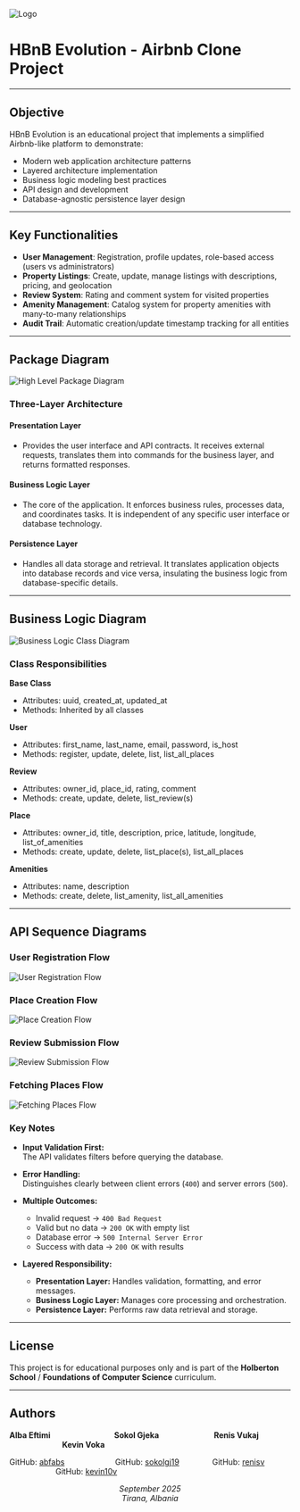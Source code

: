 ![Logo](./images/hbnb_logo.jpg)

# HBnB Evolution - Airbnb Clone Project

---

## Objective

HBnB Evolution is an educational project that implements a simplified Airbnb-like platform to demonstrate:
- Modern web application architecture patterns
- Layered architecture implementation  
- Business logic modeling best practices
- API design and development
- Database-agnostic persistence layer design

---

## Key Functionalities

- **User Management**: Registration, profile updates, role-based access (users vs administrators)
- **Property Listings**: Create, update, manage listings with descriptions, pricing, and geolocation
- **Review System**: Rating and comment system for visited properties
- **Amenity Management**: Catalog system for property amenities with many-to-many relationships
- **Audit Trail**: Automatic creation/update timestamp tracking for all entities

---

## Package Diagram

![High Level Package Diagram](./images/hl_package_diagram.jpg)

### Three-Layer Architecture

#### Presentation Layer
- Provides the user interface and API contracts. It receives external requests, translates them into commands for the business layer, and returns formatted responses.

#### Business Logic Layer
- The core of the application. It enforces business rules, processes data, and coordinates tasks. It is independent of any specific user interface or database technology.

#### Persistence Layer
- Handles all data storage and retrieval. It translates application objects into database records and vice versa, insulating the business logic from database-specific details.

---

## Business Logic Diagram

![Business Logic Class Diagram](./images/business_logic_class_diagram.jpg)

### Class Responsibilities

**Base Class**  
- Attributes: uuid, created_at, updated_at  
- Methods: Inherited by all classes

**User**  
- Attributes: first_name, last_name, email, password, is_host  
- Methods: register, update, delete, list, list_all_places

**Review**  
- Attributes: owner_id, place_id, rating, comment  
- Methods: create, update, delete, list_review(s)

**Place**  
- Attributes: owner_id, title, description, price, latitude, longitude, list_of_amenities  
- Methods: create, update, delete, list_place(s), list_all_places

**Amenities**  
- Attributes: name, description  
- Methods: create, delete, list_amenity, list_all_amenities

---

## API Sequence Diagrams

### User Registration Flow
![User Registration Flow](./images/user_creation_flow.png)

### Place Creation Flow
![Place Creation Flow](./images/place_creation_flow.png)

### Review Submission Flow
![Review Submission Flow](./images/to_be_added_review_submission_flow.png)

### Fetching Places Flow
![Fetching Places Flow](./images/fetching_places_flow.png)
### Key Notes

- **Input Validation First:**  
  The API validates filters before querying the database.

- **Error Handling:**  
  Distinguishes clearly between client errors (`400`) and server errors (`500`).

- **Multiple Outcomes:**  
  - Invalid request → `400 Bad Request`  
  - Valid but no data → `200 OK` with empty list  
  - Database error → `500 Internal Server Error`  
  - Success with data → `200 OK` with results

- **Layered Responsibility:**  
  - **Presentation Layer:** Handles validation, formatting, and error messages.  
  - **Business Logic Layer:** Manages core processing and orchestration.  
  - **Persistence Layer:** Performs raw data retrieval and storage.
---

## License

This project is for educational purposes only and is part of the **Holberton School** / **Foundations of Computer Science** curriculum.

---

## Authors

<p>
  <strong>Alba Eftimi</strong> &nbsp;&nbsp;&nbsp;&nbsp;&nbsp;&nbsp;&nbsp;&nbsp;&nbsp;&nbsp;&nbsp;&nbsp;&nbsp;&nbsp;&nbsp;&nbsp;&nbsp;&nbsp;&nbsp;&nbsp;&nbsp;&nbsp;&nbsp;&nbsp;&nbsp;&nbsp;&nbsp;
  <strong>Sokol Gjeka</strong> &nbsp;&nbsp;&nbsp;&nbsp;&nbsp;&nbsp;&nbsp;&nbsp;&nbsp;&nbsp;&nbsp;&nbsp;&nbsp;&nbsp;&nbsp;&nbsp;&nbsp;&nbsp;&nbsp;&nbsp;&nbsp;&nbsp;&nbsp;
  <strong>Renis Vukaj</strong> &nbsp;&nbsp;&nbsp;&nbsp;&nbsp;&nbsp;&nbsp;&nbsp;&nbsp;&nbsp;&nbsp;&nbsp;&nbsp;&nbsp;&nbsp;&nbsp;&nbsp;&nbsp;&nbsp;&nbsp;&nbsp;&nbsp;&nbsp;
  <strong>Kevin Voka</strong>

  GitHub: <a href="https://github.com/abfabs">abfabs</a> &nbsp;&nbsp;&nbsp;&nbsp;&nbsp;&nbsp;&nbsp;&nbsp;&nbsp;&nbsp;&nbsp;&nbsp;&nbsp;&nbsp;&nbsp;&nbsp;&nbsp;&nbsp;&nbsp;&nbsp;&nbsp;
  GitHub: <a href="https://github.com/sokolgj19">sokolgj19</a> &nbsp;&nbsp;&nbsp;&nbsp;&nbsp;&nbsp;&nbsp;&nbsp;&nbsp;&nbsp;&nbsp;&nbsp;&nbsp;
  GitHub: <a href="https://github.com/renisv">renisv</a> &nbsp;&nbsp;&nbsp;&nbsp;&nbsp;&nbsp;&nbsp;&nbsp;&nbsp;&nbsp;&nbsp;&nbsp;&nbsp;&nbsp;&nbsp;&nbsp;&nbsp;&nbsp;&nbsp;&nbsp;
  GitHub: <a href="https://github.com/kevin10v">kevin10v</a>
</p>

<p align="center">
  <em>September 2025</em><br>
  <em>Tirana, Albania</em>
</p>
